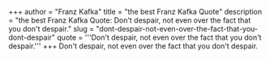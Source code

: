 +++
author = "Franz Kafka"
title = "the best Franz Kafka Quote"
description = "the best Franz Kafka Quote: Don't despair, not even over the fact that you don't despair."
slug = "dont-despair-not-even-over-the-fact-that-you-dont-despair"
quote = '''Don't despair, not even over the fact that you don't despair.'''
+++
Don't despair, not even over the fact that you don't despair.
